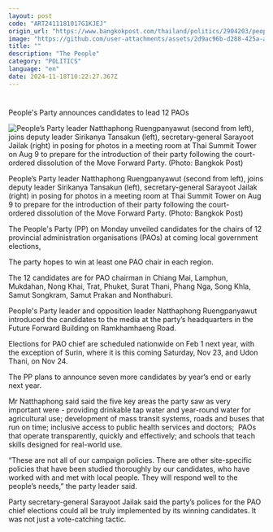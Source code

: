 ```yaml
---
layout: post
code: "ART2411181017G1KJEJ"
origin_url: "https://www.bangkokpost.com/thailand/politics/2904203/peoples-party-announces-candidates-to-lead-12-paos"
image: "https://github.com/user-attachments/assets/2d9ac96b-d288-425a-a68a-e6f01eab535e"
title: ""
description: "The People"
category: "POLITICS"
language: "en"
date: 2024-11-18T10:22:27.367Z
---
```


# 

People's Party announces candidates to lead 12 PAOs

![People’s Party leader Natthaphong Ruengpanyawut (second from left), joins deputy leader Sirikanya Tansakun (left), secretary-general Sarayoot Jailak (right) in posing for photos in a meeting room at Thai Summit Tower on Aug 9 to prepare for the introduction of their party following the court-ordered dissolution of the Move Forward Party. (Photo: Bangkok Post)](https://github.com/user-attachments/assets/a16c19fc-6cbe-4f34-9e8e-e49ce72b7ef7)

People’s Party leader Natthaphong Ruengpanyawut (second from left), joins deputy leader Sirikanya Tansakun (left), secretary-general Sarayoot Jailak (right) in posing for photos in a meeting room at Thai Summit Tower on Aug 9 to prepare for the introduction of their party following the court-ordered dissolution of the Move Forward Party. (Photo: Bangkok Post)

The People's Party (PP) on Monday unveiled candidates for the chairs of 12 provincial administration organisations (PAOs) at coming local government elections, 

The party hopes to win at least one PAO chair in each region.

The 12 candidates are for PAO chairman in Chiang Mai, Lamphun, Mukdahan, Nong Khai, Trat, Phuket, Surat Thani, Phang Nga, Song Khla, Samut Songkram, Samut Prakan and Nonthaburi.

People's Party leader and opposition leader Natthaphong Ruengpanyawut introduced the candidates to the media at the party’s headquarters in the Future Forward Building on Ramkhamhaeng Road.

Elections for PAO chief are scheduled nationwide on Feb 1 next year, with the exception of Surin, where it is this coming Saturday, Nov 23, and Udon Thani, on Nov 24. 

The PP plans to announce seven more candidates by year’s end or early next year.

Mr Natthaphong said said the five key areas the party saw as very important were - providing drinkable tap water and year-round water for agricultural use; development of mass transit systems, roads and buses that run on time; inclusive access to public health services and doctors;  PAOs that operate transparently, quickly and effectively; and schools that teach skills designed for real-world use.   

“These are not all of our campaign policies. There are other site-specific policies that have been studied thoroughly by our candidates, who have worked with and met with local people. They will respond well to the people’s needs,” the party leader said. 

Party secretary-general Sarayoot Jailak said the party’s polices for the PAO chief elections could all be truly implemented by its winning candidates. It was not just a vote-catching tactic.